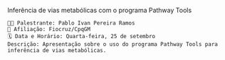 Inferência de vias metabólicas com o programa Pathway Tools

    👨‍🏫 Palestrante: Pablo Ivan Pereira Ramos
    🏫 Afiliação: Fiocruz/CpqGM
    🗓️ Data e Horário: Quarta-feira, 25 de setembro
    Descrição: Apresentação sobre o uso do programa Pathway Tools para inferência de vias metabólicas.
